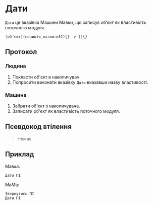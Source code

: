 # Дати

`Дати` <keyword>це</keyword> вказівка <subject>Машини Мавки</subject>, що записує обʼєкт як властивість поточного
модуля.

```
[обʼєкт](позиція_назви:п32){} -> []{}
```

## Протокол

### Людина

1. Покласти об'єкт в накопичувач.
2. Попросити виконати вказівку `Дати` вказавши назву властивості.

### Машина

1. Забрати об'єкт з накопичувача.
2. Записати об'єкт як властивість поточного модуля.

## Псевдокод втілення

> Немає

## Приклад

<subject>Мавка</subject>:

```мавка
дати ПІ
```

<subject>МаМа</subject>:

```мама
Звернутись ПІ
Дати ПІ
```